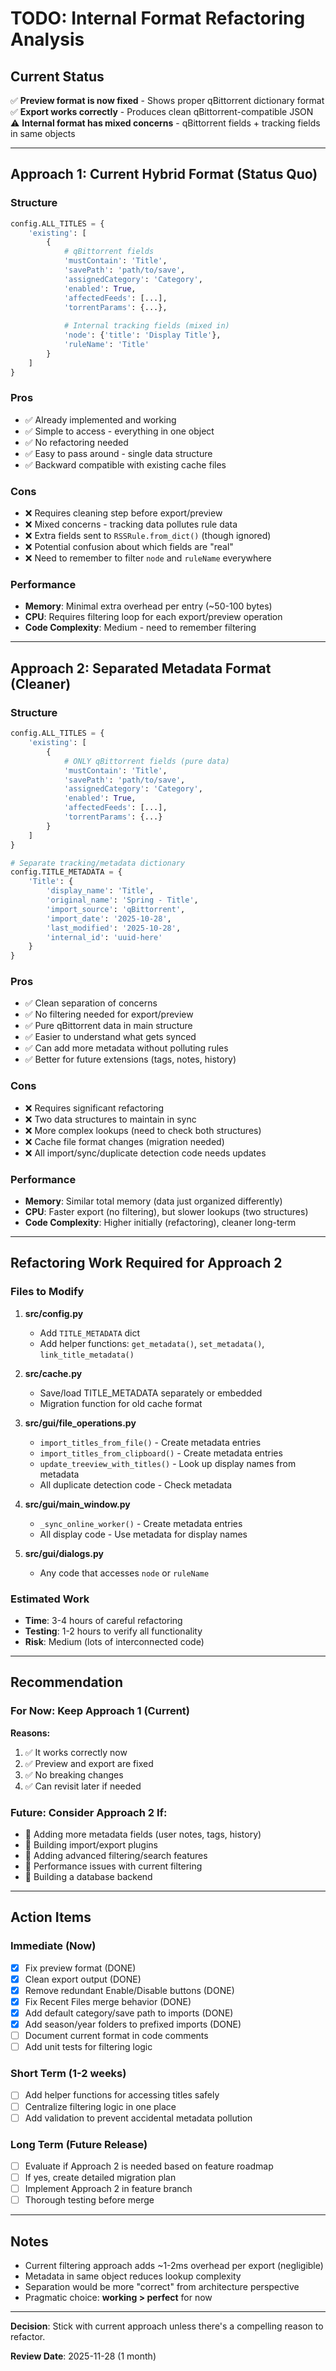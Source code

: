 # TODO: Internal Format Refactoring Analysis

## Current Status
✅ **Preview format is now fixed** - Shows proper qBittorrent dictionary format  
✅ **Export works correctly** - Produces clean qBittorrent-compatible JSON  
⚠️ **Internal format has mixed concerns** - qBittorrent fields + tracking fields in same objects

---

## Approach 1: Current Hybrid Format (Status Quo)

### Structure
```python
config.ALL_TITLES = {
    'existing': [
        {
            # qBittorrent fields
            'mustContain': 'Title',
            'savePath': 'path/to/save',
            'assignedCategory': 'Category',
            'enabled': True,
            'affectedFeeds': [...],
            'torrentParams': {...},
            
            # Internal tracking fields (mixed in)
            'node': {'title': 'Display Title'},
            'ruleName': 'Title'
        }
    ]
}
```

### Pros
- ✅ Already implemented and working
- ✅ Simple to access - everything in one object
- ✅ No refactoring needed
- ✅ Easy to pass around - single data structure
- ✅ Backward compatible with existing cache files

### Cons
- ❌ Requires cleaning step before export/preview
- ❌ Mixed concerns - tracking data pollutes rule data
- ❌ Extra fields sent to `RSSRule.from_dict()` (though ignored)
- ❌ Potential confusion about which fields are "real"
- ❌ Need to remember to filter `node` and `ruleName` everywhere

### Performance
- **Memory**: Minimal extra overhead per entry (~50-100 bytes)
- **CPU**: Requires filtering loop for each export/preview operation
- **Code Complexity**: Medium - need to remember filtering

---

## Approach 2: Separated Metadata Format (Cleaner)

### Structure
```python
config.ALL_TITLES = {
    'existing': [
        {
            # ONLY qBittorrent fields (pure data)
            'mustContain': 'Title',
            'savePath': 'path/to/save',
            'assignedCategory': 'Category',
            'enabled': True,
            'affectedFeeds': [...],
            'torrentParams': {...}
        }
    ]
}

# Separate tracking/metadata dictionary
config.TITLE_METADATA = {
    'Title': {
        'display_name': 'Title',
        'original_name': 'Spring - Title',
        'import_source': 'qBittorrent',
        'import_date': '2025-10-28',
        'last_modified': '2025-10-28',
        'internal_id': 'uuid-here'
    }
}
```

### Pros
- ✅ Clean separation of concerns
- ✅ No filtering needed for export/preview
- ✅ Pure qBittorrent data in main structure
- ✅ Easier to understand what gets synced
- ✅ Can add more metadata without polluting rules
- ✅ Better for future extensions (tags, notes, history)

### Cons
- ❌ Requires significant refactoring
- ❌ Two data structures to maintain in sync
- ❌ More complex lookups (need to check both structures)
- ❌ Cache file format changes (migration needed)
- ❌ All import/sync/duplicate detection code needs updates

### Performance
- **Memory**: Similar total memory (data just organized differently)
- **CPU**: Faster export (no filtering), but slower lookups (two structures)
- **Code Complexity**: Higher initially (refactoring), cleaner long-term

---

## Refactoring Work Required for Approach 2

### Files to Modify
1. **src/config.py**
   - Add `TITLE_METADATA` dict
   - Add helper functions: `get_metadata()`, `set_metadata()`, `link_title_metadata()`

2. **src/cache.py**
   - Save/load TITLE_METADATA separately or embedded
   - Migration function for old cache format

3. **src/gui/file_operations.py**
   - `import_titles_from_file()` - Create metadata entries
   - `import_titles_from_clipboard()` - Create metadata entries
   - `update_treeview_with_titles()` - Look up display names from metadata
   - All duplicate detection code - Check metadata

4. **src/gui/main_window.py**
   - `_sync_online_worker()` - Create metadata entries
   - All display code - Use metadata for display names

5. **src/gui/dialogs.py**
   - Any code that accesses `node` or `ruleName`

### Estimated Work
- **Time**: 3-4 hours of careful refactoring
- **Testing**: 1-2 hours to verify all functionality
- **Risk**: Medium (lots of interconnected code)

---

## Recommendation

### For Now: **Keep Approach 1 (Current)**
**Reasons:**
1. ✅ It works correctly now
2. ✅ Preview and export are fixed
3. ✅ No breaking changes
4. ✅ Can revisit later if needed

### Future: **Consider Approach 2 If:**
- 📌 Adding more metadata fields (user notes, tags, history)
- 📌 Building import/export plugins
- 📌 Adding advanced filtering/search features
- 📌 Performance issues with current filtering
- 📌 Building a database backend

---

## Action Items

### Immediate (Now)
- [x] Fix preview format (DONE)
- [x] Clean export output (DONE)  
- [x] Remove redundant Enable/Disable buttons (DONE)
- [x] Fix Recent Files merge behavior (DONE)
- [x] Add default category/save path to imports (DONE)
- [x] Add season/year folders to prefixed imports (DONE)
- [ ] Document current format in code comments
- [ ] Add unit tests for filtering logic

### Short Term (1-2 weeks)
- [ ] Add helper functions for accessing titles safely
- [ ] Centralize filtering logic in one place
- [ ] Add validation to prevent accidental metadata pollution

### Long Term (Future Release)
- [ ] Evaluate if Approach 2 is needed based on feature roadmap
- [ ] If yes, create detailed migration plan
- [ ] Implement Approach 2 in feature branch
- [ ] Thorough testing before merge

---

## Notes
- Current filtering approach adds ~1-2ms overhead per export (negligible)
- Metadata in same object reduces lookup complexity
- Separation would be more "correct" from architecture perspective
- Pragmatic choice: **working > perfect** for now

---

**Decision**: Stick with current approach unless there's a compelling reason to refactor.

**Review Date**: 2025-11-28 (1 month)
